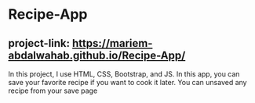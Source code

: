 # Recipe-App
## project-link: https://mariem-abdalwahab.github.io/Recipe-App/
 In this project, I use HTML, CSS, Bootstrap, and JS.
 In this app, you can save your favorite recipe if you want to cook it later.
 You can unsaved any recipe from your save page
